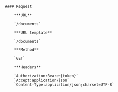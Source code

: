     #### Request

        ***URL**

        `/documents`

        ***URL template**

        `/documents`

        ***Method**

        `GET`

        ***Headers**

        `Authorization:Bearer{token}`
        `Accept:application/json`
        `Content-Type:application/json;charset=UTF-8`
